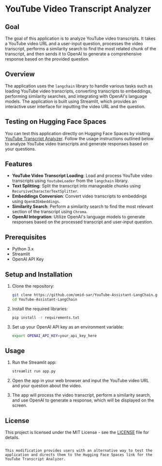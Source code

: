 
# YouTube Video Transcript Analyzer

## Goal

The goal of this application is to analyze YouTube video transcripts. It takes a YouTube video URL and a user-input question, processes the video transcript, performs a similarity search to find the most related chunk of the transcript, and then sends it to OpenAI to generate a comprehensive response based on the provided question.

## Overview

The application uses the `langchain` library to handle various tasks such as loading YouTube video transcripts, converting transcripts to embeddings, performing similarity searches, and integrating with OpenAI's language models. The application is built using Streamlit, which provides an interactive user interface for inputting the video URL and the question.

## Testing on Hugging Face Spaces

You can test this application directly on Hugging Face Spaces by visiting [YouTube Transcript Analyzer](https://huggingface.co/spaces/Omid-sar/YouTube_Transcript_Analyzer). Follow the usage instructions outlined below to analyze YouTube video transcripts and generate responses based on your questions.

## Features

- **YouTube Video Transcript Loading**: Load and process YouTube video transcripts using `YoutubeLoader` from the `langchain` library.
- **Text Splitting**: Split the transcript into manageable chunks using `RecursiveCharacterTextSplitter`.
- **Embeddings Conversion**: Convert video transcripts to embeddings using `OpenAIEmbeddings`.
- **Similarity Search**: Perform a similarity search to find the most relevant section of the transcript using `Chroma`.
- **OpenAI Integration**: Utilize OpenAI's language models to generate responses based on the processed transcript and user-input question.

## Prerequisites

- Python 3.x
- Streamlit
- OpenAI API Key

## Setup and Installation

1. Clone the repository:
   ```sh
   git clone https://github.com/omid-sar/YouTube-Assistant-LangChain.git
   cd YouTube-Assistant-LangChain
   ```

2. Install the required libraries:
   ```sh
   pip install -r requirements.txt
   ```

3. Set up your OpenAI API key as an environment variable:
   ```sh
   export OPENAI_API_KEY=your_api_key_here
   ```

## Usage

1. Run the Streamlit app:
   ```sh
   streamlit run app.py
   ```

2. Open the app in your web browser and input the YouTube video URL and your question about the video.

3. The app will process the video transcript, perform a similarity search, and use OpenAI to generate a response, which will be displayed on the screen.

## License

This project is licensed under the MIT License - see the [LICENSE](https://github.com/git/git-scm.com/blob/main/MIT-LICENSE.txt) file for details.
```

This modification provides users with an alternative way to test the application and directs them to the Hugging Face Spaces link for the YouTube Transcript Analyzer.
